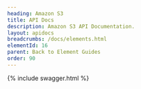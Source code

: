 ```yaml
---
heading: Amazon S3
title: API Docs
description: Amazon S3 API Documentation.
layout: apidocs
breadcrumbs: /docs/elements.html
elementId: 16
parent: Back to Element Guides
order: 90
---
```


{% include swagger.html %}
